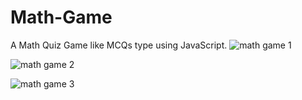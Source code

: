 # Math-Game
A Math Quiz Game like MCQs type using JavaScript.
![math game 1](https://github.com/sangeethagithubs/Math-Game/assets/137398167/03995182-8a75-483e-b91d-e0eb251d05f0)

![math game 2](https://github.com/sangeethagithubs/Math-Game/assets/137398167/a3c359bd-0417-41db-a9d0-e4a657ee8f55)

![math game 3](https://github.com/sangeethagithubs/Math-Game/assets/137398167/c00767c6-c13c-4452-89bd-f21071db6c03)



